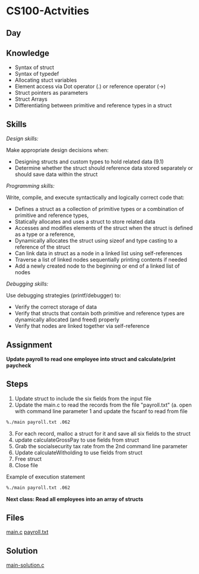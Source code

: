 # CS100-Actvities


## Day

## Knowledge

* Syntax of struct
* Syntax of typedef
* Allocating stuct variables
* Element access via Dot operator (.) or reference operator (->)
* Struct pointers as parameters
* Struct Arrays
* Differentiating between primitive and reference types in a struct

## Skills

_Design skills:_

Make appropriate design decisions when:

* Designing structs and custom types to hold related data (9.1)
* Determine whether the struct should reference data stored separately or should save data within the struct

_Programming skills:_

Write, compile, and execute syntactically and logically correct code that:

* Defines a struct as a collection of primitive types or a combination of primitive and reference types,
* Statically allocates and uses a struct to store related data
* Accesses and modifies elements of the struct when the struct is defined as a type or a reference,
* Dynamically allocates the struct using sizeof and type casting to a reference of the struct
* Can link data in struct as a node in a linked list using self-references
* Traverse a list of linked nodes sequentially printing contents if needed
* Add a newly created node to the beginning or end of a linked list of nodes

_Debugging skills:_

Use debugging strategies (printf/debugger) to:

* Verify the correct storage of data
* Verify that structs that contain both primitive and reference types are dynamically allocated (and freed) properly
* Verify that nodes are linked together via self-reference


## Assignment

**Update payroll to read one employee into struct and calculate/print paycheck**
  
  ## Steps
  
  1. Update struct to include the six fields from the input file
  2. Update the main.c to read the records from the file "payroll.txt" (a. open with command line parameter 1 and update the fscanf to read from file
```bash
%./main payroll.txt .062
```
  3. For each record, malloc a struct for it and save all six fields to the struct 
  4. update calculateGrossPay to use fields from struct
  5. Grab the socialsecurity tax rate from the 2nd command line parameter
  6. Update calculateWitholding to use fields from struct
  7. Free struct
  8. Close file

Example of execution statement
```bash
%./main payroll.txt .062
``` 

**Next class: Read all employees into an array of structs**



## Files

[main.c](main.c)
[payroll.txt](payroll.txt)

## Solution

[main-solution.c](main-solution.c)